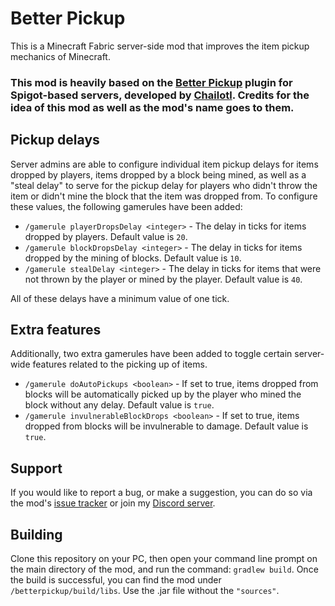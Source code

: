 # Better Pickup

This is a Minecraft Fabric server-side mod that improves the item pickup mechanics of Minecraft.

### This mod is heavily based on the [Better Pickup](https://www.spigotmc.org/resources/better-pickup.78596/) plugin for Spigot-based servers, developed by [Chailotl](https://github.com/Chailotl). Credits for the idea of this mod as well as the mod's name goes to them.

## Pickup delays

Server admins are able to configure individual item pickup delays for items dropped by players, items dropped by a block being mined, as well as a "steal delay" to serve for the pickup delay for players who didn't throw the item or didn't mine the block that the item was dropped from.
To configure these values, the following gamerules have been added:

- `/gamerule playerDropsDelay <integer>` - The delay in ticks for items dropped by players. Default value is `20`.
- `/gamerule blockDropsDelay <integer>` - The delay in ticks for items dropped by the mining of blocks. Default value is `10`.
- `/gamerule stealDelay <integer>` - The delay in ticks for items that were not thrown by the player or mined by the player. Default value is `40`.

All of these delays have a minimum value of one tick.

## Extra features

Additionally, two extra gamerules have been added to toggle certain server-wide features related to the picking up of items.

- `/gamerule doAutoPickups <boolean>` - If set to true, items dropped from blocks will be automatically picked up by the player who mined the block without any delay. Default value is `true`.
- `/gamerule invulnerableBlockDrops <boolean>` - If set to true, items dropped from blocks  will be invulnerable to damage. Default value is `true`.

## Support

If you would like to report a bug, or make a suggestion, you can do so via the mod's [issue tracker](https://github.com/ArkoSammy12/betterpickup/issues) or join my [Discord server](https://discord.gg/wScNgcvJ3y).

## Building

Clone this repository on your PC, then open your command line prompt on the main directory of the mod, and run the command: `gradlew build`. Once the build is successful, you can find the mod under `/betterpickup/build/libs`. Use the .jar file without the `"sources"`.